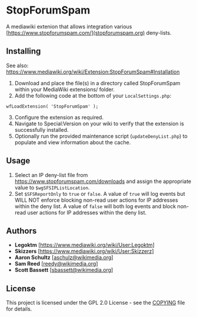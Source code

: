 # StopForumSpam

A mediawiki extenion that allows integration various [https://www.stopforumspam.com/](stopforumspam.org) deny-lists.

## Installing

See also: https://www.mediawiki.org/wiki/Extension:StopForumSpam#Installation

1. Download and place the file(s) in a directory called StopForumSpam within your MediaWiki extensions/ folder.
2. Add the following code at the bottom of your ```LocalSettings.php```:
```
wfLoadExtension( 'StopForumSpam' );
```
3. Configure the extension as required.
4. Navigate to Special:Version on your wiki to verify that the extension is successfully installed.
5. Optionally run the provided maintenance script (```updateDenyList.php```) to populate and view information about the cache.

## Usage

1. Select an IP deny-list file from https://www.stopforumspam.com/downloads and assign the appropriate value to ```$wgSFSIPListLocation```.
2. Set ```$SFSReportOnly``` to ```true``` or ```false```.  A value of ```true``` will log events but WILL NOT enforce blocking non-read user actions for IP addresses within the deny list.  A value of ```false``` will both log events and block non-read user actions for IP addresses within the deny list.

## Authors

* **Legoktm** [https://www.mediawiki.org/wiki/User:Legoktm]
* **Skizzers** [https://www.mediawiki.org/wiki/User:Skizzerz]
* **Aaron Schultz** [aschulz@wikimedia.org]
* **Sam Reed** [reedy@wikimedia.org]
* **Scott Bassett** [sbassett@wikimedia.org]

## License

This project is licensed under the GPL 2.0 License - see the [COPYING](COPYING) file for details.

